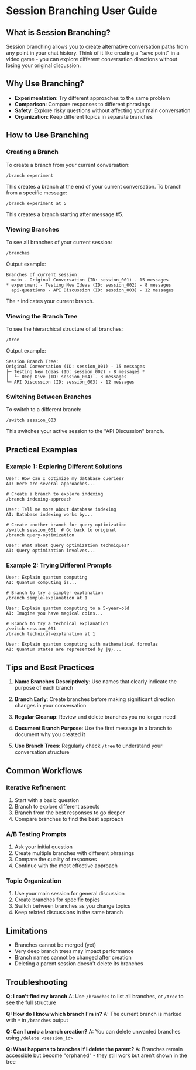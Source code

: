 # Session Branching User Guide

## What is Session Branching?

Session branching allows you to create alternative conversation paths from any point in your chat history. Think of it like creating a "save point" in a video game - you can explore different conversation directions without losing your original discussion.

## Why Use Branching?

- **Experimentation**: Try different approaches to the same problem
- **Comparison**: Compare responses to different phrasings
- **Safety**: Explore risky questions without affecting your main conversation
- **Organization**: Keep different topics in separate branches

## How to Use Branching

### Creating a Branch

To create a branch from your current conversation:

```
/branch experiment
```

This creates a branch at the end of your current conversation. To branch from a specific message:

```
/branch experiment at 5
```

This creates a branch starting after message #5.

### Viewing Branches

To see all branches of your current session:

```
/branches
```

Output example:
```
Branches of current session:
  main - Original Conversation (ID: session_001) - 15 messages
* experiment - Testing New Ideas (ID: session_002) - 8 messages
  api-questions - API Discussion (ID: session_003) - 12 messages
```

The `*` indicates your current branch.

### Viewing the Branch Tree

To see the hierarchical structure of all branches:

```
/tree
```

Output example:
```
Session Branch Tree:
Original Conversation (ID: session_001) - 15 messages
├─ Testing New Ideas (ID: session_002) - 8 messages *
│  └─ Deep Dive (ID: session_004) - 3 messages
└─ API Discussion (ID: session_003) - 12 messages
```

### Switching Between Branches

To switch to a different branch:

```
/switch session_003
```

This switches your active session to the "API Discussion" branch.

## Practical Examples

### Example 1: Exploring Different Solutions

```
User: How can I optimize my database queries?
AI: Here are several approaches...

# Create a branch to explore indexing
/branch indexing-approach

User: Tell me more about database indexing
AI: Database indexing works by...

# Create another branch for query optimization
/switch session_001  # Go back to original
/branch query-optimization

User: What about query optimization techniques?
AI: Query optimization involves...
```

### Example 2: Trying Different Prompts

```
User: Explain quantum computing
AI: Quantum computing is...

# Branch to try a simpler explanation
/branch simple-explanation at 1

User: Explain quantum computing to a 5-year-old
AI: Imagine you have magical coins...

# Branch to try a technical explanation
/switch session_001
/branch technical-explanation at 1

User: Explain quantum computing with mathematical formulas
AI: Quantum states are represented by |ψ⟩...
```

## Tips and Best Practices

1. **Name Branches Descriptively**: Use names that clearly indicate the purpose of each branch

2. **Branch Early**: Create branches before making significant direction changes in your conversation

3. **Regular Cleanup**: Review and delete branches you no longer need

4. **Document Branch Purpose**: Use the first message in a branch to document why you created it

5. **Use Branch Trees**: Regularly check `/tree` to understand your conversation structure

## Common Workflows

### Iterative Refinement

1. Start with a basic question
2. Branch to explore different aspects
3. Branch from the best responses to go deeper
4. Compare branches to find the best approach

### A/B Testing Prompts

1. Ask your initial question
2. Create multiple branches with different phrasings
3. Compare the quality of responses
4. Continue with the most effective approach

### Topic Organization

1. Use your main session for general discussion
2. Create branches for specific topics
3. Switch between branches as you change topics
4. Keep related discussions in the same branch

## Limitations

- Branches cannot be merged (yet)
- Very deep branch trees may impact performance
- Branch names cannot be changed after creation
- Deleting a parent session doesn't delete its branches

## Troubleshooting

**Q: I can't find my branch**
A: Use `/branches` to list all branches, or `/tree` to see the full structure

**Q: How do I know which branch I'm in?**
A: The current branch is marked with `*` in `/branches` output

**Q: Can I undo a branch creation?**
A: You can delete unwanted branches using `/delete <session_id>`

**Q: What happens to branches if I delete the parent?**
A: Branches remain accessible but become "orphaned" - they still work but aren't shown in the tree